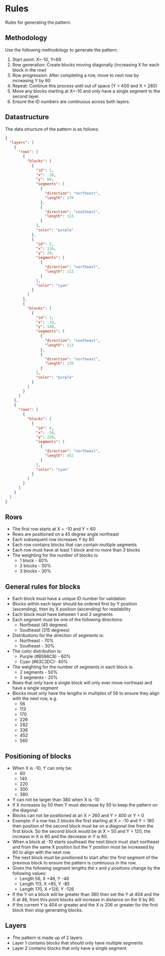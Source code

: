 # Rules
Rules for generating the pattern.

## Methodology
Use the following methodology to generate the pattern:
1. Start point: X=-10, Y=60
2. Row generation: Create blocks moving diagonally (increasing X for each block in the row)
3. Row progression: After completing a row, move to next row by increasing Y by 80
4. Repeat: Continue this process until out of space (Y > 400 and X > 260)
5. Move any blocks starting at X=-10 and only have a single segment to the second layer.
6. Ensure the ID numbers are continuous across both layers.

## Datastructure
The data structure of the pattern is as follows:
```json
{
  "layers": [
    {
      "rows": [
        {
          "blocks": [
            {
              "id": 1,
              "x": -10,
              "y": 60,
              "segments": [
                {
                  "direction": "northeast",
                  "length": 170
                },
                {
                  "direction": "southeast",
                  "length": 113
                }
              ],
              "color": "purple"
            },
            {
              "id": 2,
              "x": 116,
              "y": 24,
              "segments": [
                {
                  "direction": "northeast",
                  "length": 113
                }
              ],
              "color": "cyan"
            }
          ]
        },
        {
          "blocks": [
            {
              "id": 3,
              "x": -10,
              "y": 140,
              "segments": [
                {
                  "direction": "southeast",
                  "length": 113
                },
                {
                  "direction": "northeast",
                  "length": 170
                }
              ],
              "color": "purple"
            }
          ]
        }
      ]
    },
    {
      "rows": [
        {
          "blocks": [
            {
              "id": 4,
              "x": -10,
              "y": 220,
              "segments": [
                {
                  "direction": "northeast",
                  "length": 452
                }
              ],
              "color": "cyan"
            }
          ]
        }
      ]
    }
  ]
}
```

## Rows
* The first row starts at X = -10 and Y = 60
* Rows are positioned on a 45 degree angle northeast
* Each subsequent row increases Y by 80
* Each row contains blocks that can contain multiple segments
* Each row must have at least 1 block and no more than 3 blocks
* The weighting for the number of blocks is:
  * 1 block - 40%
  * 2 blocks - 30%
  * 3 blocks - 30%

## General rules for blocks
* Each block must have a unique ID number for validation
* Blocks within each layer should be ordered first by Y position (ascending), then by X position (ascending) for readability
* Each block must have between 1 and 3 segments
* Each segment must be one of the following directions:
  * Northeast (45 degrees)
  * Southeast (315 degrees)
* Distributions for the direction of segments is:
  * Northeast - 70%
  * Southeast - 30%
* The color distribution is:
  * Purple (#B596C8) - 60%
  * Cyan (#63C3DC)- 40%
* The weighting for the number of segments in each block is:
  * 2 segments - 50%
  * 3 segments - 20%
* Rows that only have a single block will only ever move northeast and have a single segment
* Blocks must only have the lengths in multiples of 56 to ensure they
  align with the next row, e.g.
  * 56
  * 113
  * 170
  * 226
  * 282
  * 336
  * 452
  * 560

## Positioning of blocks
* When X is -10, Y can only be:
  * 60
  * 140
  * 220
  * 300
  * 380
* Y can not be larger than 380 when X is -10
* If X increases by 50 then Y must decrease by 50 to keep the pattern on the diagonal
* Blocks can not be positioned at an X > 260 and Y > 400 or Y < 0
* Example: if a row has 2 blocks the first starting at X = -10 and Y = 180 then position of
  the second block must be on a diagonal line from the first block. So the second block
  would be at X = 50 and Y = 120, the increase in X is 60 and the decrease in Y is 60.
* When a block at -10 starts southeast the next block must start northeast and from the same X
  position but the Y position must be increased by 80 to align with the next row.
* The next block must be positioned to start after the first segment of the previous block to ensure 
  the pattern is continuous in the row.
* Given the following segment lengths the x and y positions change by the following values:
  * Length 56, X +46, Y -46
  * Length 113, X +85, Y -85
  * Length 170, X +126, Y -126
* If the Y on a block will be greater than 380 then set the Y at 404 and the X at 46, from this 
  point blocks will increase in distance on the X by 80.
* If the current Y is 404 or greater and the X is 206 or greater for the first block then stop
  generating blocks.

## Layers
* The pattern is made up of 2 layers
* Layer 1 contains blocks that should only have multiple segments
* Layer 2 contains blocks that only have a single segment